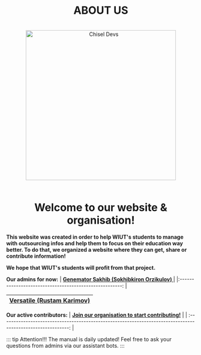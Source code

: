 <h1 align="center">ABOUT US</h1>

<br>

<div align="center"><img src="/assets/logo.png" height="400" width="400" alt="Chisel Devs"></div>

<br>

<h1 align="center"><b>Welcome to our website & organisation!</b></h1>

**This website was created in order to help WIUT's students to manage with outsourcing infos and help them to focus on their education way better.
To do that, we organized a website where they can get, share or contribute information!**

**We hope that WIUT's students will profit from that project.**

**Our admins for now:**
| [**Genemator Sakhib (Sokhibkiron Orzikulov) <Senior Dev>**](https://genemator.me) |
|:------------------------------------------------------: |

| [**Versatile (Rustam Karimov) <Junior Dev>**](https://t.me/rustam_karimov) |
| :------------------------------------------------------------------------: |


**Our active contributors:**
| [**Join our organisation to start contributing!**](https://github.com/chiseldevs) |
| :----------------------------------------------------------------------------------------------------------: |

::: tip Attention!!!
The manual is daily updated! Feel free to ask your questions from admins via our assistant bots.
:::
